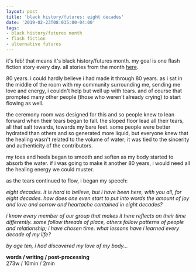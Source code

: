 ```yaml
---
layout: post
title: 'black history/futures: eight decades'
date: '2019-02-23T08:035:00-04:00'
tags:
- black history/futures month
- flash fiction
- alternative futures
--- 
```


<p class="message">it's feb! that means it's black history/futures month. my goal is one flash fiction story every day. all stories from the month <a href="{{ site.baseurl }}tags/#black%20history/futures%20month-ref">here</a>.</p>

80 years. i could hardly believe i had made it through 80 years. as i sat in the middle of the room with my community surrounding me, sending me love and energy, i couldn't help but well up with tears. and of course that prompted many other people (those who weren't already crying) to start flowing as well. 

the ceremony room was designed for this and so people knew to lean forward when their tears began to fall. the sloped floor lead all their tears, all that salt towards, towards my bare feet. some people were better hydrated than others and so generated more liquid, but everyone knew that the healing wasn't related to the volume of water; it was tied to the sincerity and authenticity of the contributors. 

my toes and heels began to smooth and soften as my body started to absorb the water. if i was going to make it another 80 years, i would need all the healing energy we could muster. 

as the tears continued to flow, i began my speech:

_eight decades. it is hard to believe, but i have been here, with you all, for eight decades. how does one even start to put into words the amount of joy and love and sorrow and heartache contained in eight decades?_

_i know every member of our group that makes it here reflects on their time differently. some follow threads of place, others follow patterns of people and relationship; i have chosen time. what lessons have i learned every decade of my life?_

_by age ten, i had discovered my love of my body..._

<!-- hyperlink bank -->


<!-- &#042; = asterisk -->
<!-- &#039; = single quote '-->

**words / writing / post-processing**  
273w / 10min / 2min